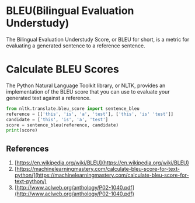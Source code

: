 # BLEU(Bilingual Evaluation Understudy)

The Bilingual Evaluation Understudy Score, or BLEU for short, is a metric for evaluating a generated sentence to a reference sentence.

# Calculate BLEU Scores

The Python Natural Language Toolkit library, or NLTK, provides an implementation of the BLEU score that you can use to evaluate your generated text against a reference.

```python
from nltk.translate.bleu_score import sentence_bleu
reference = [['this', 'is', 'a', 'test'], ['this', 'is' 'test']]
candidate = ['this', 'is', 'a', 'test']
score = sentence_bleu(reference, candidate)
print(score)
```


## References
1. [https://en.wikipedia.org/wiki/BLEU](https://en.wikipedia.org/wiki/BLEU)
2. [https://machinelearningmastery.com/calculate-bleu-score-for-text-python/](https://machinelearningmastery.com/calculate-bleu-score-for-text-python/)
3. [http://www.aclweb.org/anthology/P02-1040.pdf](http://www.aclweb.org/anthology/P02-1040.pdf)
